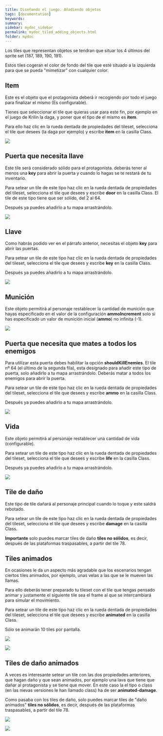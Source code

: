 ```yaml
---
title: Diseñando el juego. Añadiendo objetos
tags: [documentation]
keywords:
summary: 
sidebar: mydoc_sidebar
permalink: mydoc_tiled_adding_objects.html
folder: mydoc
---
```


Los tiles que representan objetos se tendran que situar los 4 últimos del sprite set (187, 189, 190, 191).

Estos tiles cogeran el color de fondo del tile que esté situado a la izquierda para que se pueda "mimetizar" con cualquier color.

## Item

Este es el objeto que el protagonista deberá ir recogiendo por todo el juego para finalizar el mismo (Es configurable).

Tienes que seleccionar el tile que quieras usar para este fin, por ejemplo en el juego de Krilin la daga, y poner que el tipo de el mismo es **item**.

Para ello haz clic en la rueda dentada de propiedades del tileset, selecciona el tile que desees (la daga por ejemplo) y escribe **item** en la casilla Class.

![](images/type_item.png)

## Puerta que necesita llave

Este tile será considerado sólido para el protagonista. deberás tener al menos una **key** para abrir la puerta y cuando lo hagas se te restará de tu inventario.

Para setear un tile de este tipo haz clic en la rueda dentada de propiedades del tileset, selecciona el tile que desees y escribe **door** en la casilla Class. El tile de este tipo tiene que ser sólido, del 2 al 64.

Después ya puedes añadirlo a tu mapa arrastrándolo.

![](images/type_door.png)

## Llave

Como habrás podido ver en el párrafo anterior, necesitas el objeto **key** para abrir las puertas.

Para setear un tile de este tipo haz clic en la rueda dentada de propiedades del tileset, selecciona el tile que desees y escribe **key** en la casilla Class.

Después ya puedes añadirlo a tu mapa arrastrándolo.

![](images/type_key.png)

## Munición

Este objeto permitirá al personaje restablecer la cantidad de munición que hayas especificado en el valor de la configuración **ammoIncrement** solo si has especificado un valor de munición inicial (**ammo**) no infinita (-1).

![](images/type_ammo.png)

## Puerta que necesita que mates a todos los enemigos

Para utilizar esta puerta debes habilitar la opción **shouldKillEnemies**. El tile nº 64 (el último de la segunda fila), esta designado para añadir este tipo de puerta, solo añadirlo a tu mapa arrastrándolo. Deberás matar a todos los enemigos para abrir la puerta.

Para setear un tile de este tipo haz clic en la rueda dentada de propiedades del tileset, selecciona el tile que desees y escribe **ammo** en la casilla Class.

Después ya puedes añadirlo a tu mapa arrastrándolo.

![](images/type_enemy_door.png)

## Vida

Este objeto permitirá al personaje restablecer una cantidad de vida (configurable).

Para setear un tile de este tipo haz clic en la rueda dentada de propiedades del tileset, selecciona el tile que desees y escribe **life** en la casilla Class.

Después ya puedes añadirlo a tu mapa arrastrándolo.

![](images/type_life.png)

## Tile de daño

Este tipo de tile dañará al personaje principal cuando lo toque y este saldrá rebotado.

Para setear un tile de este tipo haz clic en la rueda dentada de propiedades del tileset, selecciona el tile que desees y escribe **damage** en la casilla Class.

**Importante** solo puedes marcar tiles de daño **tiles no sólidos**, es decir, después de las plataformas traspasables, a partir del tile 78.

## Tiles animados

En ocasiones le da un aspecto más agradable que los escenarios tengan ciertos tiles animados, por ejemplo, unas velas a las que se le mueven las llamas.

Para ello deberás tener preparado tu tileset con el tile que tengas pensado animar y justamente el siguiente tile sea el frame al que se intercambiará para simular el movimiento.

Para setear un tile de este tipo haz clic en la rueda dentada de propiedades del tileset, selecciona el tile que desees y escribe **animated** en la casilla Class.

Sólo se animarán 10 tiles por pantalla.

![](images/tileset_con_tiles_animados.png)

![](images/velas_animadas.gif)

## Tiles de daño animados

A veces es interesante setear un tile con las dos propiedades anteriores, que hagan daño y que sean animados, por ejemplo una lava que tiene que dañar al protagonista y se tiene que mover. En este caso la el tipo o class (en las nievas versiones le han llamado class) ha de ser **animated-damage**.

Como pasaba con los tiles de daño, solo puedes marcar tiles de "daño animados" **tiles no sólidos**, es decir, después de las plataformas traspasables, a partir del tile 78.

![](images/tile_animated_damage.png)

![](images/lava_animada.gif)



